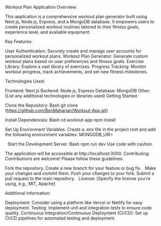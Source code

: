 Workout Plan Application
Overview:

This application is a comprehensive workout plan generator built using Next.js, Node.js, Express, and a MongoDB database. It empowers users to create personalized workout routines tailored to their fitness goals, experience level, and available equipment.

Key Features:

User Authentication: Securely create and manage user accounts for personalized workout plans.
Workout Plan Generator: Generate custom workout plans based on user preferences and fitness goals.
Exercise Library: Explore a vast library of exercises.
Progress Tracking: Monitor workout progress, track achievements, and set new fitness milestones.

Technologies Used:

Frontend: Next.js
Backend: Node.js, Express
Database: MongoDB
Other: (List any additional technologies or libraries used)
Getting Started:

Clone the Repository:
Bash
git clone (https://github.com/BenMaharjan/Workout-App.git)

Install Dependencies:
Bash
cd workout-app
npm install

Set Up Environment Variables: Create a .env file in the project root and add the following environment variables:
MONGODB_URI=<your-mongodb-connection-string>   

  
Start the Development Server:
Bash
npm run dev
Use code with caution.

The application will be accessible at http://localhost:3000.
Contributing:
Contributions are welcome! Please follow these guidelines:

Fork the repository.
Create a new branch for your feature or bug fix.   
Make your changes and commit them.
Push your changes to your fork.
Submit a pull request to the main repository.   
License:
[Specify the license you're using, e.g., MIT, Apache]

Additional Information:

Deployment: Consider using a platform like Vercel or Netlify for easy deployment.
Testing: Implement unit and integration tests to ensure code quality.
Continuous Integration/Continuous Deployment (CI/CD): Set up CI/CD pipelines for automated testing and deployment.

